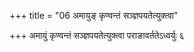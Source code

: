 +++
title = "06 अमायुङ् कृण्वन्तं सञ्ज्ञपयतेत्युक्त्वा"

+++
अमायुं कृण्वन्तं सञ्ज्ञपयतेत्युक्त्वा पराङावर्ततेऽध्वर्युः ६